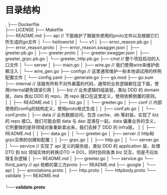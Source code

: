 # 目录结构

. ├── Dockerfile\
├── LICENSE ├── Makefile\
├── README.md ├── api // 下面维护了微服务使用的proto文件以及根据它们所生成的go文件 │ └── helloworld │ └── v1 │ ├── error\_reason.pb.go │ ├── error\_reason.proto │ ├── error\_reason.swagger.json │ ├── greeter.pb.go │ ├── greeter.proto │ ├── greeter.swagger.json │ ├── greeter\_grpc.pb.go │ └── greeter\_http.pb.go ├── cmd // 整个项目启动的入口文件 │ └── server │ ├── main.go │ ├── wire.go // 我们使用wire来维护依赖注入 │ └── wire\_gen.go ├── configs // 这里通常维护一些本地调试用的样例配置文件 │ └── config.yaml ├── generate.go ├── go.mod ├── go.sum ├── internal // 该服务所有不对外暴露的代码，通常的业务逻辑都在这下面，使用internal避免错误引用 │ ├── biz // 业务逻辑的组装层，类似 DDD 的 domain 层，data 类似 DDD 的 repo，而 repo 接口在这里定义，使用依赖倒置的原则。 │ │ ├── README.md │ │ ├── biz.go │ │ └── greeter.go │ ├── conf // 内部使用的config的结构定义，使用proto格式生成 │ │ ├── conf.pb.go │ │ └── conf.proto │ ├── data // 业务数据访问，包含 cache、db 等封装，实现了 biz 的 repo 接口。我们可能会把 data 与 dao 混淆在一起，data 偏重业务的含义，它所要做的是将领域对象重新拿出来，我们去掉了 DDD 的 infra层。 │ │ ├── README.md │ │ ├── data.go │ │ └── greeter.go │ ├── server // http和grpc实例的创建和配置 │ │ ├── grpc.go │ │ ├── http.go │ │ └── server.go │ └── service // 实现了 api 定义的服务层，类似 DDD 的 application 层，处理 DTO 到 biz 领域实体的转换(DTO -> DO)，同时协同各类 biz 交互，但是不应处理复杂逻辑 │ ├── README.md │ ├── greeter.go │ └── service.go └── third\_party // api 依赖的第三方proto ├── README.md ├── google │ └── api │ ├── annotations.proto │ ├── http.proto │ └── httpbody.proto └── validate ├── README.md

#### └── validate.proto
